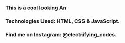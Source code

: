 ### This is a cool looking An

### Technologies Used: HTML, CSS & JavaScript.

### Find me on Instagram: @electrifying_codes.